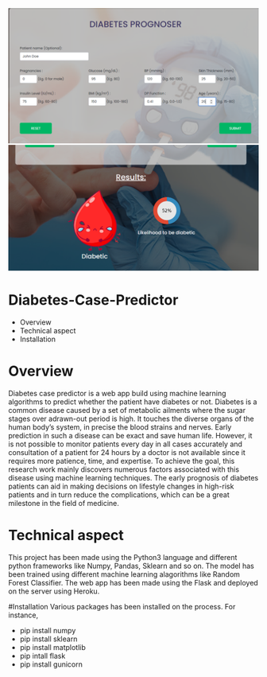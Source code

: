 <img src="Image1.png"/>
<img src="Image2.png"/>

# Diabetes-Case-Predictor
* Overview
* Technical aspect
* Installation

# Overview
Diabetes case predictor is a web app build using machine learning algorithms to predict whether the patient have diabetes or not. Diabetes is a common disease caused by a set of metabolic ailments where the sugar stages over adrawn-out period is high. It touches the diverse organs of the human body’s system, in precise the blood strains and nerves. Early prediction in such a disease can be exact and save human life. However, it is not possible to monitor patients every day in all cases accurately and consultation of a patient for 24 hours by a doctor is not available since it requires more patience, time, and expertise. To achieve the goal, this research work mainly discovers numerous factors associated with this disease using machine learning techniques. The early prognosis of diabetes patients can aid in making decisions on lifestyle changes in high-risk patients and in turn reduce the complications, which can be a great milestone in the field of medicine.

# Technical aspect
This project has been made using the Python3 language and different python frameworks like Numpy, Pandas, Sklearn and so on. The model has been trained using different machine learning alagorithms like Random Forest Classifier. The web app has been made using the Flask and deployed on the server using Heroku.

#Installation
Various packages has been installed on the process. For instance,
* pip install numpy
* pip install sklearn
* pip install matplotlib
* pip intall flask
* pip install gunicorn



